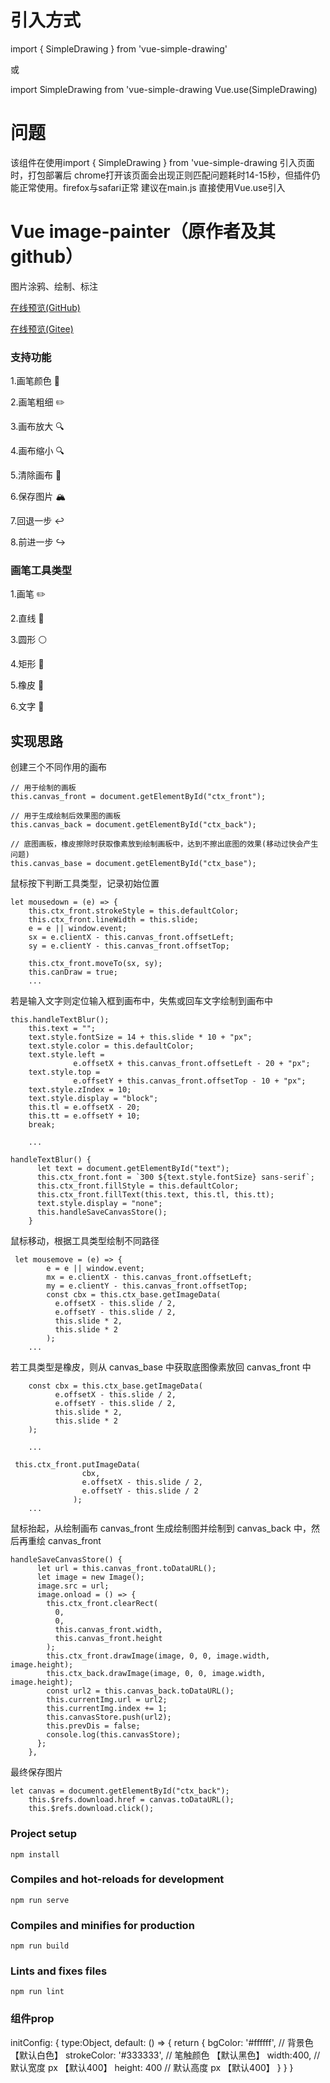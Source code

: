 # 引入方式
import { SimpleDrawing } from 'vue-simple-drawing'

或 

import SimpleDrawing from 'vue-simple-drawing
Vue.use(SimpleDrawing)

# 问题
该组件在使用import { SimpleDrawing } from 'vue-simple-drawing 引入页面时，打包部署后
chrome打开该页面会出现正则匹配问题耗时14-15秒，但插件仍能正常使用。firefox与safari正常
建议在main.js 直接使用Vue.use引入


# Vue image-painter（原作者及其github）

图片涂鸦、绘制、标注

[在线预览(GitHub)](https://kevin123x.github.io/Vue-ImagePainter)

[在线预览(Gitee)](http://keivn.vip.com.gitee.io/vue-imagepainter)

### 支持功能

1.画笔颜色 🎨

2.画笔粗细 ✏️

3.画布放大 🔍

4.画布缩小 🔍

5.清除画布 🧹

6.保存图片 🏔

7.回退一步 ↩️

8.前进一步 ↪️

### 画笔工具类型

1.画笔 ✏️

2.直线 📏

3.圆形 ⚪️

4.矩形 🔲

5.橡皮 🧽

6.文字 📝

## 实现思路

创建三个不同作用的画布

```
// 用于绘制的画板
this.canvas_front = document.getElementById("ctx_front");

// 用于生成绘制后效果图的画板
this.canvas_back = document.getElementById("ctx_back");

// 底图画板，橡皮擦除时获取像素放到绘制画板中，达到不擦出底图的效果(移动过快会产生问题)
this.canvas_base = document.getElementById("ctx_base");
```

鼠标按下判断工具类型，记录初始位置

```
let mousedown = (e) => {
    this.ctx_front.strokeStyle = this.defaultColor;
    this.ctx_front.lineWidth = this.slide;
    e = e || window.event;
    sx = e.clientX - this.canvas_front.offsetLeft;
    sy = e.clientY - this.canvas_front.offsetTop;

    this.ctx_front.moveTo(sx, sy);
    this.canDraw = true;
    ...
```

若是输入文字则定位输入框到画布中，失焦或回车文字绘制到画布中

```
this.handleTextBlur();
    this.text = "";
    text.style.fontSize = 14 + this.slide * 10 + "px";
    text.style.color = this.defaultColor;
    text.style.left =
              e.offsetX + this.canvas_front.offsetLeft - 20 + "px";
    text.style.top =
              e.offsetY + this.canvas_front.offsetTop - 10 + "px";
    text.style.zIndex = 10;
    text.style.display = "block";
    this.tl = e.offsetX - 20;
    this.tt = e.offsetY + 10;
    break;

    ...

handleTextBlur() {
      let text = document.getElementById("text");
      this.ctx_front.font = `300 ${text.style.fontSize} sans-serif`;
      this.ctx_front.fillStyle = this.defaultColor;
      this.ctx_front.fillText(this.text, this.tl, this.tt);
      text.style.display = "none";
      this.handleSaveCanvasStore();
    }
```

鼠标移动，根据工具类型绘制不同路径

```
 let mousemove = (e) => {
        e = e || window.event;
        mx = e.clientX - this.canvas_front.offsetLeft;
        my = e.clientY - this.canvas_front.offsetTop;
        const cbx = this.ctx_base.getImageData(
          e.offsetX - this.slide / 2,
          e.offsetY - this.slide / 2,
          this.slide * 2,
          this.slide * 2
        );
    ...
```

若工具类型是橡皮，则从 canvas_base 中获取底图像素放回 canvas_front 中

```
    const cbx = this.ctx_base.getImageData(
          e.offsetX - this.slide / 2,
          e.offsetY - this.slide / 2,
          this.slide * 2,
          this.slide * 2
    );

    ...

 this.ctx_front.putImageData(
                cbx,
                e.offsetX - this.slide / 2,
                e.offsetY - this.slide / 2
              );
    ...
```

鼠标抬起，从绘制画布 canvas_front 生成绘制图并绘制到 canvas_back 中，然后再重绘 canvas_front

```
handleSaveCanvasStore() {
      let url = this.canvas_front.toDataURL();
      let image = new Image();
      image.src = url;
      image.onload = () => {
        this.ctx_front.clearRect(
          0,
          0,
          this.canvas_front.width,
          this.canvas_front.height
        );
        this.ctx_front.drawImage(image, 0, 0, image.width, image.height);
        this.ctx_back.drawImage(image, 0, 0, image.width, image.height);
        const url2 = this.canvas_back.toDataURL();
        this.currentImg.url = url2;
        this.currentImg.index += 1;
        this.canvasStore.push(url2);
        this.prevDis = false;
        console.log(this.canvasStore);
      };
    },

```
最终保存图片
```
let canvas = document.getElementById("ctx_back");
    this.$refs.download.href = canvas.toDataURL();
    this.$refs.download.click();
```
### Project setup

```
npm install
```

### Compiles and hot-reloads for development

```
npm run serve
```

### Compiles and minifies for production

```
npm run build
```

### Lints and fixes files

```
npm run lint
```

### 组件prop
initConfig: {
  type:Object,
  default: () => {
    return {
      bgColor: '#ffffff', // 背景色 【默认白色】
      strokeColor: '#333333', // 笔触颜色 【默认黑色】
      width:400, // 默认宽度 px 【默认400】
      height: 400 // 默认高度 px 【默认400】
    }
  }
}